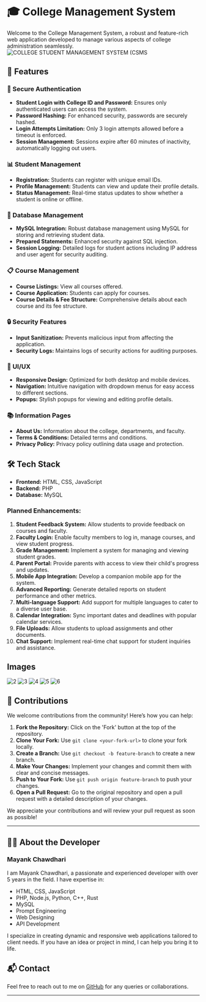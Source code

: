 # 🎓 College Management System

Welcome to the College Management System, a robust and feature-rich web application developed to manage various aspects of college administration seamlessly.
![COLLEGE STUDENT MANAGEMENT SYSTEM (CSMS](https://github.com/BOSS294/College-Management-Website/assets/72921622/58454da5-31ea-4d94-a530-8ae8e568ae13)

## 🚀 Features

### 📌 Secure Authentication
- **Student Login with College ID and Password:** Ensures only authenticated users can access the system.
- **Password Hashing:** For enhanced security, passwords are securely hashed.
- **Login Attempts Limitation:** Only 3 login attempts allowed before a timeout is enforced.
- **Session Management:** Sessions expire after 60 minutes of inactivity, automatically logging out users.

### 📊 Student Management
- **Registration:** Students can register with unique email IDs.
- **Profile Management:** Students can view and update their profile details.
- **Status Management:** Real-time status updates to show whether a student is online or offline.

### 💾 Database Management
- **MySQL Integration:** Robust database management using MySQL for storing and retrieving student data.
- **Prepared Statements:** Enhanced security against SQL injection.
- **Session Logging:** Detailed logs for student actions including IP address and user agent for security auditing.

### 📋 Course Management
- **Course Listings:** View all courses offered.
- **Course Application:** Students can apply for courses.
- **Course Details & Fee Structure:** Comprehensive details about each course and its fee structure.

### 🔒 Security Features
- **Input Sanitization:** Prevents malicious input from affecting the application.
- **Security Logs:** Maintains logs of security actions for auditing purposes.

### 🎨 UI/UX
- **Responsive Design:** Optimized for both desktop and mobile devices.
- **Navigation:** Intuitive navigation with dropdown menus for easy access to different sections.
- **Popups:** Stylish popups for viewing and editing profile details.

### 📚 Information Pages
- **About Us:** Information about the college, departments, and faculty.
- **Terms & Conditions:** Detailed terms and conditions.
- **Privacy Policy:** Privacy policy outlining data usage and protection.

## 🛠️ Tech Stack
- **Frontend:** HTML, CSS, JavaScript
- **Backend:** PHP
- **Database:** MySQL
### Planned Enhancements:
1. **Student Feedback System:** Allow students to provide feedback on courses and faculty.
2. **Faculty Login:** Enable faculty members to log in, manage courses, and view student progress.
3. **Grade Management:** Implement a system for managing and viewing student grades.
4. **Parent Portal:** Provide parents with access to view their child's progress and updates.
5. **Mobile App Integration:** Develop a companion mobile app for the system.
6. **Advanced Reporting:** Generate detailed reports on student performance and other metrics.
7. **Multi-language Support:** Add support for multiple languages to cater to a diverse user base.
8. **Calendar Integration:** Sync important dates and deadlines with popular calendar services.
9. **File Uploads:** Allow students to upload assignments and other documents.
10. **Chat Support:** Implement real-time chat support for student inquiries and assistance.

## Images
![2](https://github.com/BOSS294/College-Management-Website/assets/72921622/01c6da50-048e-4b36-9670-4557bb6dac31)
![3](https://github.com/BOSS294/College-Management-Website/assets/72921622/df89864d-1b62-4ad9-a62c-4ba1f5095e2d)
![4](https://github.com/BOSS294/College-Management-Website/assets/72921622/dbbf12d8-4628-4f67-a05d-335db542c0e5)
![5](https://github.com/BOSS294/College-Management-Website/assets/72921622/0990edb8-4718-4a98-9a41-43219208625a)
![6](https://github.com/BOSS294/College-Management-Website/assets/72921622/354c1d98-d32a-4d1d-b842-c7de2c8b4e65)

## 🤝 Contributions

We welcome contributions from the community! Here’s how you can help:

1. **Fork the Repository:** Click on the 'Fork' button at the top of the repository.
2. **Clone Your Fork:** Use `git clone <your-fork-url>` to clone your fork locally.
3. **Create a Branch:** Use `git checkout -b feature-branch` to create a new branch.
4. **Make Your Changes:** Implement your changes and commit them with clear and concise messages.
5. **Push to Your Fork:** Use `git push origin feature-branch` to push your changes.
6. **Open a Pull Request:** Go to the original repository and open a pull request with a detailed description of your changes.

We appreciate your contributions and will review your pull request as soon as possible!

---

## 👨‍💻 About the Developer

### Mayank Chawdhari

I am Mayank Chawdhari, a passionate and experienced developer with over 5 years in the field. I have expertise in:

- HTML, CSS, JavaScript
- PHP, Node.js, Python, C++, Rust
- MySQL
- Prompt Engineering
- Web Designing
- API Development

I specialize in creating dynamic and responsive web applications tailored to client needs. If you have an idea or project in mind, I can help you bring it to life.

## 📬 Contact

Feel free to reach out to me on [GitHub]([https://github.com/your-github-profile](https://github.com/BOSS294)) for any queries or collaborations.

---
